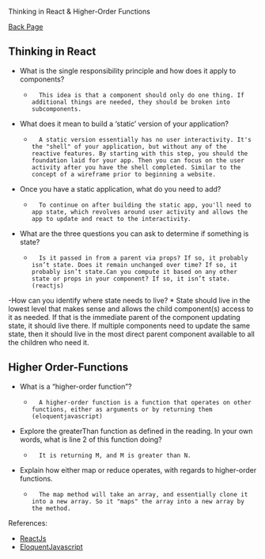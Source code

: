 Thinking in React & Higher-Order Functions

[Back Page](301-notes.md)


## Thinking in React
- What is the single responsibility principle and how does it apply to components?
    *       This idea is that a component should only do one thing. If additional things are needed, they should be broken into subcomponents.

- What does it mean to build a ‘static’ version of your application?
    *       A static version essentially has no user interactivity. It's the "shell" of your application, but without any of the reactive features. By starting with this step, you should the foundation laid for your app. Then you can focus on the user activity after you have the shell completed. Similar to the concept of a wireframe prior to beginning a website.

- Once you have a static application, what do you need to add?
    *       To continue on after building the static app, you'll need to app state, which revolves around user activity and allows the app to update and react to the interactivity.

- What are the three questions you can ask to determine if something is state?
    *       Is it passed in from a parent via props? If so, it probably isn’t state. Does it remain unchanged over time? If so, it probably isn’t state.Can you compute it based on any other state or props in your component? If so, it isn’t state.  (reactjs)    

-How can you identify where state needs to live?
    *       State should live in the lowest level that makes sense and allows the child component(s) access to it as needed. If that is the immediate parent of the component updating state, it should live there. If multiple components need to update the same state, then it should live in the most direct parent component available to all the children who need it.


## Higher Order-Functions

- What is a “higher-order function”?
    *       A higher-order function is a function that operates on other functions, either as arguments or by returning them (eloquentjavascript)

- Explore the greaterThan function as defined in the reading. In your own words, what is line 2 of this function doing?
    *       It is returning M, and M is greater than N. 

- Explain how either map or reduce operates, with regards to higher-order functions.
    *       The map method will take an array, and essentially clone it into a new array. So it "maps" the array into a new array by the method.



References:
- [ReactJs](https://reactjs.org/docs/thinking-in-react.html)
- [EloquentJavascript](https://eloquentjavascript.net/05_higher_order.html#h_xxCc98lOBK)